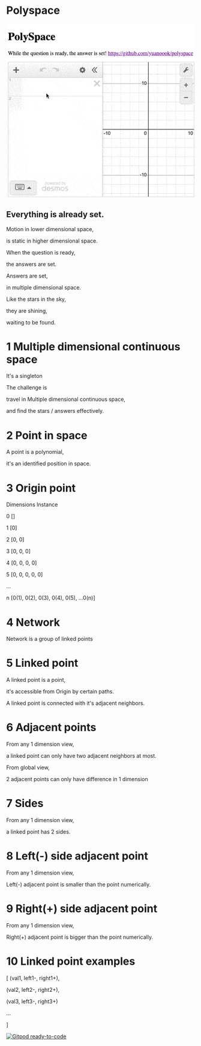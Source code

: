 # Polyspace
![](./fixtures/assets/demo.gif)

## Everything is already set.

Motion in lower dimensional space,

is static in higher dimensional space.


When the question is ready,

the answers are set.


Answers are set,

in multiple dimensional space.


Like the stars in the sky,

they are shining,

waiting to be found.


# 1 Multiple dimensional continuous space

It's a singleton


The challenge is

travel in Multiple dimensional continuous space,

and find the stars / answers effectively.


# 2 Point in space

A point is a polynomial,

it's an identified position in space.

# 3 Origin point

Dimensions    Instance

0             []

1             [0] 

2             [0, 0] 

3             [0, 0, 0] 

4             [0, 0, 0, 0] 

5             [0, 0, 0, 0, 0]

...

n             [0(1), 0(2), 0(3), 0(4), 0(5), ...0(n)] 

# 4 Network

Network is a group of linked points

# 5 Linked point

A linked point is a point,

it's accessible from Origin by certain paths.


A linked point is connected with it's adjacent neighbors.

# 6 Adjacent points

From any 1 dimension view,

a linked point can only have two adjacent neighbors at most.


From global view,

2 adjacent points can only have difference in 1 dimension

# 7 Sides

From any 1 dimension view,

a linked point has 2 sides.

# 8 Left(-) side adjacent point

From any 1 dimension view,

Left(-) adjacent point is smaller than the point numerically.

# 9 Right(+) side adjacent point

From any 1 dimension view,

Right(+) adjacent point is bigger than the point numerically.


# 10 Linked point examples

[
  (val1, left1-, right1+),

  (val2, left2-, right2+),

  (val3, left3-, right3+)

  ...

]



[![Gitpod ready-to-code](https://img.shields.io/badge/Gitpod-ready--to--code-blue?logo=gitpod)](https://gitpod.io/#https://github.com/yuanoook/polyspace)


